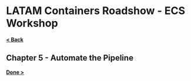 # LATAM Containers Roadshow - ECS Workshop

[**< Back**](./4-Explore.md)

## Chapter 5 - Automate the Pipeline

[**Done >**](./README.md)